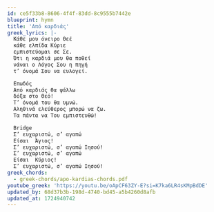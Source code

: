```yaml
---
id: ce5f33b8-8606-4f4f-83dd-8c9555b7442e
blueprint: hymn
title: 'Από καρδιάς'
greek_lyrics: |-
  Κάθε μου όνειρο Θεέ
  κάθε ελπίδα Κύριε
  εμπιστεύομαι σε Σε.
  Ότι η καρδιά μου θα ποθεί
  νάναι ο Λόγος Σου η πηγή
  τ’ όνομά Σου να ευλογεί.

  Επωδός
  Από καρδιάς θα ψάλλω 
  δόξα στο Θεό!
  Τ’ όνομά του θα υμνώ.
  Αληθινά ελεύθερος μπορώ να ζω.
  Τα πάντα να Του εμπιστευθώ!

  Bridge
  Σ’ ευχαριστώ, σ’ αγαπώ
  Είσαι  Άγιος!
  Σ’ ευχαριστώ, σ’ αγαπώ Ιησού!
  Σ’ ευχαριστώ, σ’ αγαπώ
  Είσαι  Κύριος!
  Σ’ ευχαριστώ, σ’ αγαπώ Ιησού!
greek_chords:
  - greek-chords/apo-kardias-chords.pdf
youtube_greek: 'https://youtu.be/oApCF63ZY-E?si=K7ka6LR4sKMpBdDE'
updated_by: 68d37b3b-198d-4740-bd45-a5b4260d8afb
updated_at: 1724940742
---
```

